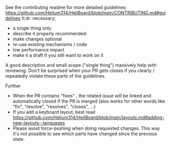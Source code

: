 See the contributing readme for more detailed guidelines: https://github.com/Helium314/HeliBoard/blob/main/CONTRIBUTING.md#guidelines
tl;dr:
necessary;
* a single thing only
* describe it properly
recommended:
* make changes optional
* re-use existing mechanisms / code
* low performance impact
* make it a draft if you still want to work on it

A good description and small scope ("single thing") massively help with reviewing. Don't be surprised when your PR gets closes if you clearly / repeatedly violate these parts of the guidelines.

Further
* When the PR contains "fixes" <issue number>, the related issue will be linked and automatically closed if the PR is merged (also works for other words like "fix", "resolve", "resolves", "closes", ...)
* If you add a keyboard layout, best read https://github.com/Helium314/HeliBoard/blob/main/layouts.md#adding-new-layouts--languages
* Please avoid force-pushing when doing requested changes. This way it's not possible to see which parts have changed since the previous state.

<!-- (please remove the text above before submitting the PR) -->